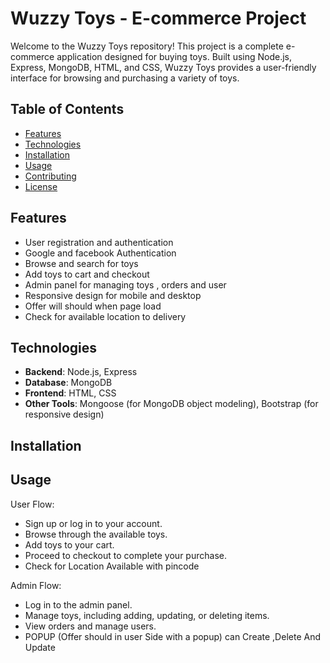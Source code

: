 # Wuzzy Toys - E-commerce Project

Welcome to the Wuzzy Toys repository! This project is a complete e-commerce application designed for buying toys. Built using Node.js, Express, MongoDB, HTML, and CSS, Wuzzy Toys provides a user-friendly interface for browsing and purchasing a variety of toys.

## Table of Contents
- [Features](#features)
- [Technologies](#technologies)
- [Installation](#installation)
- [Usage](#usage)
- [Contributing](#contributing)
- [License](#license)

## Features
- User registration and authentication
- Google and facebook Authentication
- Browse and search for toys
- Add toys to cart and checkout
- Admin panel for managing toys , orders and user
- Responsive design for mobile and desktop
- Offer will should when page load
- Check for available location to delivery

## Technologies
- **Backend**: Node.js, Express
- **Database**: MongoDB
- **Frontend**: HTML, CSS
- **Other Tools**: Mongoose (for MongoDB object modeling), Bootstrap (for responsive design)

## Installation


## Usage
User Flow:
* Sign up or log in to your account.
* Browse through the available toys.
* Add toys to your cart.
* Proceed to checkout to complete your purchase.
* Check for Location Available with pincode  

Admin Flow:
* Log in to the admin panel.
* Manage toys, including adding, updating, or deleting items.
* View orders and manage users.
* POPUP (Offer should in user Side with a popup) can Create ,Delete And Update
